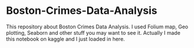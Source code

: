 # Boston-Crimes-Data-Analysis
This repository about Boston Crimes Data Analysis. I used Folium map, Geo plotting, Seaborn and other stuff you may want to see it.
Actually I made this notebook on kaggle and I just loaded in here.
